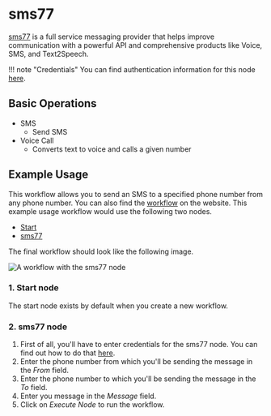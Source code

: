 # sms77

[sms77](https://www.sms77.io/) is a full service messaging provider that helps improve communication with a powerful API and comprehensive products like Voice, SMS, and Text2Speech.

!!! note "Credentials"
    You can find authentication information for this node [here](/integrations/credentials/sms77/).


## Basic Operations

* SMS
    * Send SMS
* Voice Call
    * Converts text to voice and calls a given number

## Example Usage

This workflow allows you to send an SMS to a specified phone number from any phone number. You can also find the [workflow](https://n8n.io/workflows/469) on the website. This example usage workflow would use the following two nodes.
- [Start](/integrations/core-nodes/n8n-nodes-base.start/)
- [sms77]()

The final workflow should look like the following image.

![A workflow with the sms77 node](/_images/integrations/nodes/sms77/workflow.png)

### 1. Start node

The start node exists by default when you create a new workflow.

### 2. sms77 node

1. First of all, you'll have to enter credentials for the sms77 node. You can find out how to do that [here](/integrations/credentials/sms77/).
2. Enter the phone number from which you'll be sending the message in the *From* field.
3. Enter the phone number to which you'll be sending the message in the *To* field.
4. Enter you message in the *Message* field.
5. Click on *Execute Node* to run the workflow.
